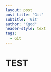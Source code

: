 ```yaml
--- 
layout: post
post title: "Git" 
subtitle: 'Git' 
author: "Kgod" 
header-style: text 
tags: 
  - Git 
---
```

# TEST